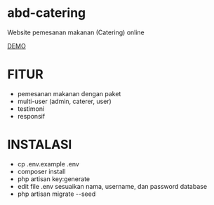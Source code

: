 # abd-catering
Website pemesanan makanan (Catering) online

<a href="https:wadhani.000webhostapp.com">DEMO</a>

# FITUR
- pemesanan makanan dengan paket
- multi-user (admin, caterer, user)
- testimoni
- responsif

# INSTALASI
- cp .env.example .env
- composer install
- php artisan key:generate
- edit file .env sesuaikan nama, username, dan password database
- php artisan migrate --seed
